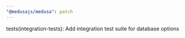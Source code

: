 ```yaml
---
"@medusajs/medusa": patch
---
```


tests(integration-tests): Add integration test suite for database options
